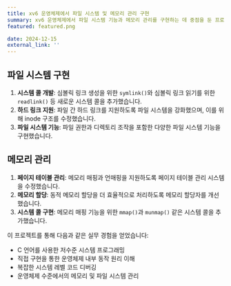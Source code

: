 ```yaml
---
title: xv6 운영체제에서 파일 시스템 및 메모리 관리 구현
summary: xv6 운영체제에서 파일 시스템 기능과 메모리 관리를 구현하는 데 중점을 둔 프로젝트입니다.
featured: featured.png

date: 2024-12-15
external_link: ''
---
```

<div class="justify-text">

## 파일 시스템 구현
1. **시스템 콜 개발**: 심볼릭 링크 생성을 위한 `symlink()`와 심볼릭 링크 읽기를 위한 `readlink()` 등 새로운 시스템 콜을 추가했습니다.
2. **하드 링크 지원**: 파일 간 하드 링크를 지원하도록 파일 시스템을 강화했으며, 이를 위해 inode 구조를 수정했습니다.
3. **파일 시스템 기능**: 파일 권한과 디렉토리 조작을 포함한 다양한 파일 시스템 기능을 구현했습니다.

## 메모리 관리
1. **페이지 테이블 관리**: 메모리 매핑과 언매핑을 지원하도록 페이지 테이블 관리 시스템을 수정했습니다.
2. **메모리 할당**: 동적 메모리 할당을 더 효율적으로 처리하도록 메모리 할당자를 개선했습니다.
3. **시스템 콜 구현**: 메모리 매핑 기능을 위한 `mmap()`과 `munmap()` 같은 시스템 콜을 추가했습니다.

이 프로젝트를 통해 다음과 같은 실무 경험을 얻었습니다:
- C 언어를 사용한 저수준 시스템 프로그래밍
- 직접 구현을 통한 운영체제 내부 동작 원리 이해
- 복잡한 시스템 레벨 코드 디버깅
- 운영체제 수준에서의 메모리 및 파일 시스템 관리
</div>